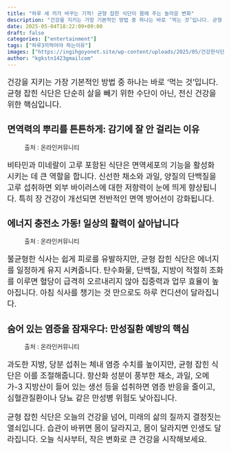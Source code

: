 ```yaml
---
title: "하루 세 끼가 바꾸는 기적! 균형 잡힌 식단이 몸에 주는 놀라운 변화"
description: "건강을 지키는 가장 기본적인 방법 중 하나는 바로 ‘먹는 것’입니다. 균형 잡힌 식단은 단순히 살을 빼기 위한 수단이 아닌, 전신 건강을 위한 핵심입니다."
date: 2025-05-04T18:22:09+09:00
draft: false
categories: ["entertainment"]
tags: ["하루3끼먹어야 하는이유"]
images: ["https://ingihgoyonet.site/wp-content/uploads/2025/05/건강한식단-1024x576.jpg", "https://ingihgoyonet.site/wp-content/uploads/2025/05/채소-1024x683.jpg", "https://ingihgoyonet.site/wp-content/uploads/2025/05/균형식-1024x683.jpg"]
author: "kgkstn1423gmailcom"
---
```


<p style="font-size:18px">건강을 지키는 가장 기본적인 방법 중 하나는 바로 ‘먹는 것’입니다. 균형 잡힌 식단은 단순히 살을 빼기 위한 수단이 아닌, 전신 건강을 위한 핵심입니다.</p> <h2 >면역력의 뿌리를 튼튼하게: 감기에 잘 안 걸리는 이유</h2> <figure ><img src="https://ingihgoyonet.site/wp-content/uploads/2025/05/건강한식단-1024x576.jpg" alt="" style="aspect-ratio:16/9;object-fit:cover"/><figcaption >출처 : 온라인커뮤니티</figcaption></figure> <p style="font-size:18px">비타민과 미네랄이 고루 포함된 식단은 면역세포의 기능을 활성화 시키는 데 큰 역할을 합니다. 신선한 채소와 과일, 양질의 단백질을 고루 섭취하면 외부 바이러스에 대한 저항력이 눈에 띄게 향상됩니다. 특히 장 건강이 개선되면 전반적인 면역 방어선이 강화됩니다.</p> <h2 >에너지 충전소 가동! 일상의 활력이 살아납니다</h2> <figure ><img src="https://ingihgoyonet.site/wp-content/uploads/2025/05/채소-1024x683.jpg" alt="" style="aspect-ratio:16/9;object-fit:cover"/><figcaption >출처 : 온라인커뮤니티</figcaption></figure> <p style="font-size:18px">불균형한 식사는 쉽게 피로를 유발하지만, 균형 잡힌 식단은 에너지를 일정하게 유지 시켜줍니다. 탄수화물, 단백질, 지방이 적절히 조화를 이루면 혈당이 급격히 오르내리지 않아 집중력과 업무 효율이 높아집니다. 아침 식사를 챙기는 것 만으로도 하루 컨디션이 달라집니다.</p> <h2 >숨어 있는 염증을 잠재우다: 만성질환 예방의 핵심</h2> <figure ><img src="https://ingihgoyonet.site/wp-content/uploads/2025/05/균형식-1024x683.jpg" alt="" style="aspect-ratio:16/9;object-fit:cover"/><figcaption >출처 : 온라인커뮤니티</figcaption></figure> <p style="font-size:18px">과도한 지방, 당분 섭취는 체내 염증 수치를 높이지만, 균형 잡힌 식단은 이를 조절해줍니다. 항산화 성분이 풍부한 채소, 과일, 오메가-3 지방산이 들어 있는 생선 등을 섭취하면 염증 반응을 줄이고, 심혈관질환이나 당뇨 같은 만성병 위험도 낮아집니다.</p> <p style="font-size:18px">균형 잡힌 식단은 오늘의 건강을 넘어, 미래의 삶의 질까지 결정짓는 열쇠입니다. 습관이 바뀌면 몸이 달라지고, 몸이 달라지면 인생도 달라집니다. 오늘 식사부터, 작은 변화로 큰 건강을 시작해보세요.</p>